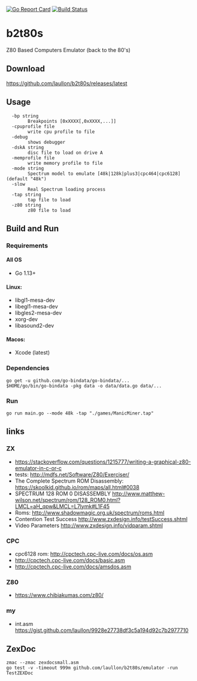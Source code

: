 [![Go Report Card](https://goreportcard.com/badge/github.com/laullon/b2t80s)](https://goreportcard.com/report/github.com/laullon/b2t80s) [![Build Status](https://travis-ci.com/laullon/b2t80s.svg?branch=master)](https://travis-ci.com/laullon/b2t80s)

# b2t80s
Z80 Based Computers Emulator (back to the 80's)

## Download

<https://github.com/laullon/b2t80s/releases/latest>

## Usage

```
  -bp string
        Breakpoints [0xXXXX[,0xXXXX,...]]
  -cpuprofile file
        write cpu profile to file
  -debug
        shows debugger
  -dskA string
        disc file to load on drive A
  -memprofile file
        write memory profile to file
  -mode string
        Spectrum model to emulate [48k|128k|plus3|cpc464|cpc6128] (default "48k")
  -slow
        Real Spectrum loading process
  -tap string
        tap file to load
  -z80 string
        z80 file to load
```

## Build and Run 

### Requirements

#### All OS
- Go 1.13+

#### Linux:
- libgl1-mesa-dev
- libegl1-mesa-dev
- libgles2-mesa-dev
- xorg-dev
- libasound2-dev

#### Macos:
- Xcode (latest)

### Dependencies
```
go get -u github.com/go-bindata/go-bindata/...
$HOME/go/bin/go-bindata -pkg data -o data/data.go data/...
```

### Run
```
go run main.go --mode 48k -tap "./games/ManicMiner.tap"
```

## links

### ZX

* <https://stackoverflow.com/questions/1215777/writing-a-graphical-z80-emulator-in-c-or-c>
* tests: <http://mdfs.net/Software/Z80/Exerciser/>
* The Complete Spectrum ROM Disassembly: <https://skoolkid.github.io/rom/maps/all.html#0038>
* SPECTRUM 128 ROM 0 DISASSEMBLY <http://www.matthew-wilson.net/spectrum/rom/128_ROM0.html?LMCL=aH_qpw&LMCL=L7lymk#L1F45>
* Roms: <http://www.shadowmagic.org.uk/spectrum/roms.html>
* Contention Test Success <http://www.zxdesign.info/testSuccess.shtml>
* Video Parameters <http://www.zxdesign.info/vidparam.shtml>

### CPC

* cpc6128 rom: <http://cpctech.cpc-live.com/docs/os.asm>
* <http://cpctech.cpc-live.com/docs/basic.asm>
* <http://cpctech.cpc-live.com/docs/amsdos.asm>

### Z80

* <https://www.chibiakumas.com/z80/>

### my

* int.asm <https://gist.github.com/laullon/9928e27738df3c5a194d92c7b2977710>

## ZexDoc

```
zmac --zmac zexdocsmall.asm
go test -v -timeout 999m github.com/laullon/b2t80s/emulator -run TestZEXDoc
```
